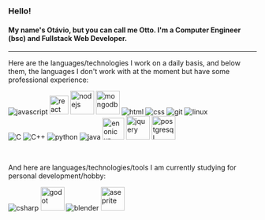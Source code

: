 ### Hello!

#### My name's Otávio, but you can call me Otto. I'm a Computer Engineer (bsc) and Fullstack Web Developer.

***

Here are the languages/technologies I work on a daily basis, and below them, the languages I don't work with at the moment but have some professional experience:
<div style="display: inline;">
    <img src="https://img.icons8.com/color/48/000000/javascript--v1.png" title="javascript" />
    <img width="38" height="38" margin-top: "-2px" src="https://img.icons8.com/office/38/react.png" title="react"/>
    <img width="48" height="48" src="https://img.icons8.com/color/48/nodejs.png" title="nodejs"/>
    <img width="48" height="48" src="https://img.icons8.com/color/48/mongodb.png" title="mongodb"/>
    <img src="https://img.icons8.com/color/48/000000/html-5--v1.png" title="html" />
    <img src="https://img.icons8.com/color/48/000000/css3.png" title="css" />
    <img src="https://img.icons8.com/color/48/000000/git.png" title="git" />
    <img src="https://img.icons8.com/color/48/000000/linux--v1.png" title="linux" />
    <div></div>
    <img src="https://img.icons8.com/color/48/000000/c-programming.png" title="C" />
    <img src="https://img.icons8.com/color/48/000000/c-plus-plus-logo.png" title="C++" />
    <img src="https://img.icons8.com/color/48/000000/python--v1.png" title="python" />
    <img src="https://img.icons8.com/color/48/000000/java-coffee-cup-logo--v1.png" title="java" />
    <img src="https://raw.githubusercontent.com/enonic/xp/master/misc/logo.png" style="height: 44px" title="enonic xp" />
    <img src="https://cdn.jsdelivr.net/gh/devicons/devicon/icons/jquery/jquery-plain-wordmark.svg" style="width: 48px" title="jquery" />
    <img src="https://cdn.jsdelivr.net/gh/devicons/devicon/icons/postgresql/postgresql-original.svg" style="width: 48px" title="postgresql" />
</div>

&nbsp;
<!-- 
these are the languages / technologies I am currently studying / plan on study for work purposes:
<div style="display: inline;">
    <img src="https://cdn.jsdelivr.net/gh/devicons/devicon/icons/react/react-original.svg" style="width: 48px" title="react" />
    <img src="https://cdn.jsdelivr.net/gh/devicons/devicon/icons/typescript/typescript-original.svg" style="width: 48px" title="typescript" />
    <img src="https://cdn.jsdelivr.net/gh/devicons/devicon/icons/docker/docker-plain.svg" style="width: 55px" title="docker" />
    <img src="https://cdn.jsdelivr.net/gh/devicons/devicon/icons/vuejs/vuejs-original.svg" style="width: 48px" title="vue" />
    <img src="https://cdn.jsdelivr.net/gh/devicons/devicon/icons/graphql/graphql-plain.svg" style="width: 48px" title="graphql" />
    <img src="https://cdn.jsdelivr.net/gh/devicons/devicon/icons/gradle/gradle-plain.svg" style="width: 48px" title="gradle" />
</div>

&nbsp;

 -->
And here are languages/technologies/tools I am currently studying for personal development/hobby:
<div style="display: inline;">
    <img src="https://img.icons8.com/color/48/000000/c-sharp-logo.png" title="csharp" />
    <img src="https://cdn.jsdelivr.net/gh/devicons/devicon/icons/godot/godot-original.svg" style="width: 48px" title="godot" />
    <!--
    <img src="https://img.icons8.com/nolan/64/unreal-engine.png" style="width: 48px" title="unreal" />
    <img src="https://img.icons8.com/fluency/48/000000/unity.png" title="unity" />
    -->
    <img src="https://img.icons8.com/fluency/50/000000/blender-3d.png" title="blender" />
    <img src="https://img.icons8.com/dusk/64/000000/aseprite.png" style="width: 48px" title="aseprite" />
</div>
